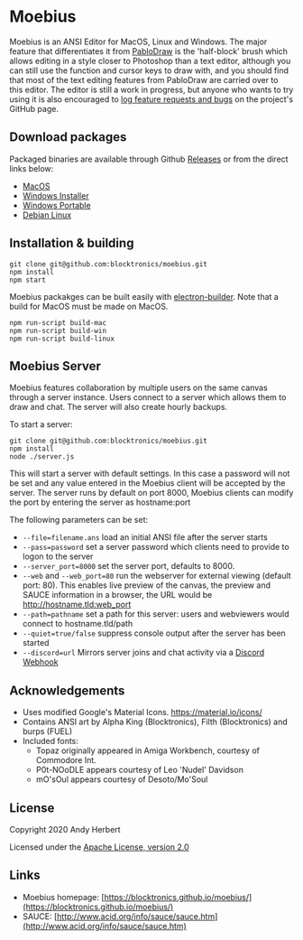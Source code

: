 
# Moebius

Moebius is an ANSI Editor for MacOS, Linux and Windows. The major feature that differentiates it from [PabloDraw](https://github.com/blocktronics/pablodraw) is the 'half-block' brush which allows editing in a style closer to Photoshop than a text editor, although you can still use the function and cursor keys to draw with, and you should find that most of the text editing features from PabloDraw are carried over to this editor. The editor is still a work in progress, but anyone who wants to try using it is also encouraged to [log feature requests and bugs](https://github.com/blocktronics/moebius/issues) on the project's GitHub page.

## Download packages
Packaged binaries are available through Github [Releases](https://github.com/blocktronics/moebius/releases) or from the direct links below:

* [MacOS](https://github.com/blocktronics/moebius/releases/latest/download/Moebius.dmg)
* [Windows Installer](https://github.com/blocktronics/moebius/releases/latest/download/Moebius.Setup.exe)
* [Windows Portable](https://github.com/blocktronics/moebius/releases/latest/download/Moebius.exe)
* [Debian Linux](https://github.com/blocktronics/moebius/releases/latest/download/Moebius.deb)

## Installation & building
```
git clone git@github.com:blocktronics/moebius.git
npm install
npm start
```

Moebius packakges can be built easily with [electron-builder](https://github.com/electron-userland/electron-builder). Note that a build for MacOS must be made on MacOS.

```
npm run-script build-mac
npm run-script build-win
npm run-script build-linux
```

## Moebius Server
Moebius features collaboration by multiple users on the same canvas through a server instance. Users connect to a server which allows them to draw and chat. The server will also create hourly backups.

To start a server:
```
git clone git@github.com:blocktronics/moebius.git
npm install
node ./server.js
```

This will start a server with default settings. In this case a password will not be set and any value entered in the Moebius client will be accepted by the server. The server runs by default on port 8000, Moebius clients can modify the port by entering the server as hostname:port 

The following parameters can be set:

* `--file=filename.ans` load an initial ANSI file after the server starts
* `--pass=password` set a server password which clients need to provide to logon to the server
* `--server_port=8000` set the server port, defaults to 8000. 
* `--web` and `--web_port=80` run the webserver for external viewing (default port: 80). This enables live preview of the canvas, the preview and SAUCE information in a browser, the URL would be http://hostname.tld:web_port
* `--path=pathname` set a path for this server: users and webviewers would connect to hostname.tld/path
* `--quiet=true/false` suppress console output after the server has been started
* `--discord=url` Mirrors server joins and chat activity via a [Discord Webhook](https://support.discord.com/hc/en-us/articles/228383668-Intro-to-Webhooks)

## Acknowledgements
* Uses modified Google's Material Icons. https://material.io/icons/
* Contains ANSI art by Alpha King (Blocktronics), Filth (Blocktronics) and burps (FUEL)
* Included fonts:
  * Topaz originally appeared in Amiga Workbench, courtesy of Commodore Int.
  * P0t-NOoDLE appears courtesy of Leo 'Nudel' Davidson
  * mO'sOul appears courtesy of Desoto/Mo'Soul

## License
Copyright 2020 Andy Herbert

Licensed under the [Apache License, version 2.0](https://github.com/blocktronics/moebius/blob/master/LICENSE.txt)

## Links
* Moebius homepage: [https://blocktronics.github.io/moebius/](https://blocktronics.github.io/moebius/)
* SAUCE: [http://www.acid.org/info/sauce/sauce.htm](http://www.acid.org/info/sauce/sauce.htm)
